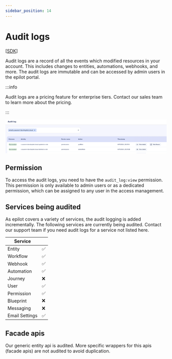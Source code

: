 ```yaml
---
sidebar_position: 14
---
```


# Audit logs

[[SDK](https://www.npmjs.com/package/@epilot/audit-logs-client)]

Audit logs are a record of all the events which modified resources in your account. This includes changes to entities, automations, webhooks, and more. The audit logs are immutable and can be accessed by admin users in the epilot portal.


:::info

Audit logs are a pricing feature for enterprise tiers. Contact our sales team to learn more about the pricing.

:::

![Audit log table](../static/img/audit-log-table.png)

## Permission
To access the audit logs, you need to have the `audit_log:view` permission. This permission is only available to admin users or as a dedicated permission, which can be assigned to any user in the access management.

## Services being audited
As epilot covers a variety of services, the audit logging is added incrementally. The following services are currently being audited. Contact our support team if you need audit logs for a service not listed here.


| Service  	|    |
|----------	|----------	|
| Entity   	| ✅      	|
| Workflow 	| ✅      	|
| Webhook  	| ✅      	|
| Automation| ✅      	|
| Journey  	| ❌       	|
| User     	| ✅    	|
| Permission     	| ✅       	|
| Blueprint     	| ❌       	|
| Messaging     	| ❌       	|
| Email Settings    	| ✅      	|


## Facade apis
Our generic entity api is audited. More specific wrappers for this apis (facade apis) are not audited to avoid duplication.